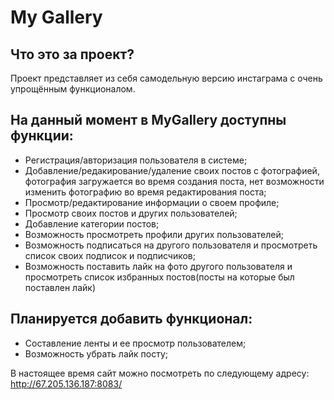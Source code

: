 # My Gallery 

Что это за проект?
  -----------
Проект представляет из себя самодельную версию инстаграма с очень упрощённым функционалом.

На данный момент в MyGallery доступны функции: 
   -----------
  - Регистрация/авторизация пользователя в системе;
  - Добавление/редакирование/удаление своих постов с фотографией, фотография загружается во время создания поста, нет возможности изменить фотографию во время редактирования поста;
  - Просмотр/редактирование информации о своем профиле;
  - Просмотр своих постов и других пользователей;
  - Добавление категории постов;
  - Возможность просмотреть профили других пользователей;
  - Возможность подписаться на другого пользователя и просмотреть список своих подписок и подписчиков;
  - Возможность поставить лайк на фото другого пользователя и просмотреть список избранных постов(посты на которые был поставлен лайк)
  
  Планируется добавить функционал:
   -----------
  - Составление ленты и ее просмотр пользователем;
  - Возможность убрать лайк посту;
  
 В настоящее время сайт можно посмотреть по следующему адресу:
 http://67.205.136.187:8083/
